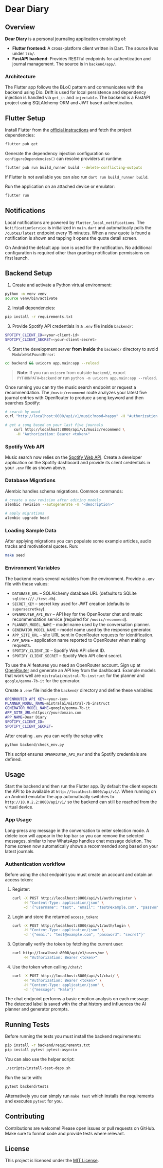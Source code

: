 # Dear Diary

## Overview

**Dear Diary** is a personal journaling application consisting of:

- **Flutter frontend**: A cross-platform client written in Dart. The source lives under `lib/`.
- **FastAPI backend**: Provides RESTful endpoints for authentication and journal management. The source is in `backend/app/`.

### Architecture

The Flutter app follows the BLoC pattern and communicates with the backend using Dio. Drift is used for local persistence and dependency injection is handled via `get_it` and `injectable`. The backend is a FastAPI project using SQLAlchemy ORM and JWT based authentication.

## Flutter Setup

Install Flutter from the [official instructions](https://docs.flutter.dev/get-started/install) and fetch the project dependencies:

```bash
flutter pub get
```

Generate the dependency injection configuration so `configureDependencies()` can resolve providers at runtime:

```bash
flutter pub run build_runner build --delete-conflicting-outputs
```
If Flutter is not available you can also run `dart run build_runner build`.

Run the application on an attached device or emulator:

```bash
flutter run
```

## Notifications

Local notifications are powered by `flutter_local_notifications`. The
`NotificationService` is initialized in `main.dart` and automatically polls the
`/quotes/latest` endpoint every 15 minutes. When a new quote is found a
notification is shown and tapping it opens the quote detail screen.

On Android the default app icon is used for the notification. No additional
configuration is required other than granting notification permissions on first
launch.

## Backend Setup

1. Create and activate a Python virtual environment:

```bash
python -m venv venv
source venv/bin/activate
```

2. Install dependencies:

```bash
pip install -r requirements.txt
```

3. Provide Spotify API credentials in a `.env` file inside `backend/`:

```bash
SPOTIFY_CLIENT_ID=<your-client-id>
SPOTIFY_CLIENT_SECRET=<your-client-secret>
```

4. Start the development server **from inside** the `backend/` directory to avoid
   `ModuleNotFoundError`:

```bash
cd backend && uvicorn app.main:app --reload
```
> **Note**: If you run `uvicorn` from outside `backend/`, export `PYTHONPATH=backend` or run `python -m uvicorn app.main:app --reload`.

Once running you can try the music search endpoint or request a recommendation.
The `/music/recommend` route analyzes your latest five journal entries with
OpenRouter to produce a song keyword and then searches Spotify:

```bash
# search by mood
curl "http://localhost:8000/api/v1/music?mood=happy" -H "Authorization: Bearer <token>"

# get a song based on your last five journals
    curl http://localhost:8000/api/v1/music/recommend \
     -H "Authorization: Bearer <token>"
```

### Spotify Web API

Music search now relies on the [Spotify Web API](https://developer.spotify.com/documentation/web-api/).
Create a developer application on the Spotify dashboard and provide its
client credentials in your `.env` file as shown above.

### Database Migrations

Alembic handles schema migrations. Common commands:

```bash
# create a new revision after editing models
alembic revision --autogenerate -m "<description>"

# apply migrations
alembic upgrade head
```
### Loading Sample Data

After applying migrations you can populate some example articles, audio tracks and motivational quotes. Run:

```bash
make seed
```


### Environment Variables

The backend reads several variables from the environment. Provide a
`.env` file with these values:

- `DATABASE_URL` – SQLAlchemy database URL (defaults to SQLite `sqlite:///./test.db`).
- `SECRET_KEY` – secret key used for JWT creation (defaults to `supersecretkey`).
- `OPENROUTER_API_KEY` – API key for the OpenRouter chat and music recommendation service (required for `/music/recommend`).
- `PLANNER_MODEL_NAME` – model name used by the conversation planner.
- `GENERATOR_MODEL_NAME` – model name used by the response generator.
- `APP_SITE_URL` – site URL sent in OpenRouter requests for identification.
- `APP_NAME` – application name reported to OpenRouter when making requests.
- `SPOTIFY_CLIENT_ID` – Spotify Web API client ID.
- `SPOTIFY_CLIENT_SECRET` – Spotify Web API client secret.


To use the AI features you need an OpenRouter account. Sign up at
[OpenRouter](https://openrouter.ai) and generate an API key from the dashboard.
Example models that work well are `mistralai/mistral-7b-instruct` for the planner
and `google/gemma-7b-it` for the generator.

Create a `.env` file inside the `backend/` directory and define these variables:

```bash
OPENROUTER_API_KEY=<your-key>
PLANNER_MODEL_NAME=mistralai/mistral-7b-instruct
GENERATOR_MODEL_NAME=google/gemma-7b-it
APP_SITE_URL=https://yourdomain.com
APP_NAME=Dear Diary
SPOTIFY_CLIENT_ID=
SPOTIFY_CLIENT_SECRET=
```

After creating `.env` you can verify the setup with:

```bash
python backend/check_env.py
```

This script ensures `OPENROUTER_API_KEY` and the Spotify credentials are defined.

## Usage


Start the backend and then run the Flutter app. By default the client expects the
API to be available at `http://localhost:8000/api/v1/`. When running on an Android
emulator the app automatically switches to `http://10.0.2.2:8000/api/v1/` so the
backend can still be reached from the virtual device.

### App Usage

Long‑press any message in the conversation to enter selection mode. A delete icon will appear in the top bar so you can remove the selected messages, similar to how WhatsApp handles chat message deletion. The home screen now automatically shows a recommended song based on your latest journals.

### Authentication workflow

Before using the chat endpoint you must create an account and obtain an access token:

1. Register:
   ```bash
   curl -X POST http://localhost:8000/api/v1/auth/register \
        -H "Content-Type: application/json" \
        -d '{"username": "test", "email": "test@example.com", "password": "secret"}'
   ```
2. Login and store the returned `access_token`:
   ```bash
   curl -X POST http://localhost:8000/api/v1/auth/login \
        -H "Content-Type: application/json" \
        -d '{"email": "test@example.com", "password": "secret"}'
   ```
3. Optionally verify the token by fetching the current user:
   ```bash
   curl http://localhost:8000/api/v1/users/me \
        -H "Authorization: Bearer <token>"
   ```
4. Use the token when calling `/chat/`:
   ```bash
   curl -X POST http://localhost:8000/api/v1/chat/ \
        -H "Authorization: Bearer <token>" \
        -H "Content-Type: application/json" \
        -d '{"message": "Halo"}'
   ```

The chat endpoint performs a basic emotion analysis on each message. The detected label is saved with the chat history and influences the AI planner and generator prompts.

## Running Tests

Before running the tests you must install the backend requirements:

```bash
pip install -r backend/requirements.txt
pip install pytest pytest-asyncio
```

You can also use the helper script:

```bash
./scripts/install-test-deps.sh
```

Run the suite with:

```bash
pytest backend/tests
```

Alternatively you can simply run `make test` which installs the requirements and executes `pytest` for you.

## Contributing

Contributions are welcome! Please open issues or pull requests on GitHub. Make sure to format code and provide tests where relevant.

## License

This project is licensed under the [MIT License](LICENSE).


